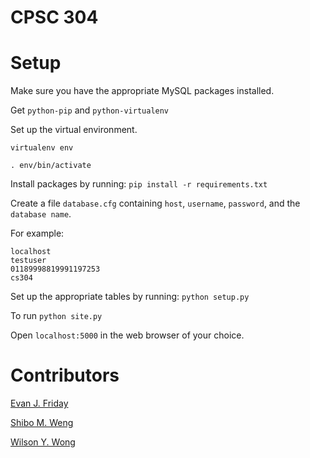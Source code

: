 CPSC 304
========

Setup
=====

Make sure you have the appropriate MySQL packages installed.

Get `python-pip` and `python-virtualenv`

Set up the virtual environment.

`virtualenv env`

`. env/bin/activate`

Install packages by running: `pip install -r requirements.txt`

Create a file `database.cfg` containing `host`, `username`, `password`, and the `database name`.

For example:
```
localhost
testuser
01189998819991197253
cs304
```

Set up the appropriate tables by running: `python setup.py`

To run `python site.py`

Open `localhost:5000` in the web browser of your choice.

Contributors
============

[Evan J. Friday](https://github.com/EvanFriday)

[Shibo M. Weng](https://github.com/SMWTLM)

[Wilson Y. Wong](https://github.com/wywong)
